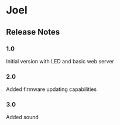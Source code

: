 # Joel

## Release Notes

### 1.0
Initial version with LED and basic web server

### 2.0
Added firmware updating capabilities

### 3.0 
Added sound
